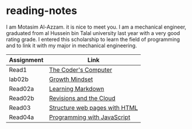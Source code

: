 # reading-notes

I am Motasim Al-Azzam. it is nice to meet you.
I am a mechanical engineer, graduated from al Hussein bin Talal university last year with a very good rating grade.
I entered this scholarship to learn the field of programming and to link it with my major in mechanical engineering.

| Assignment     |            Link                              |
| -------------- | -------------------------------------------- |
|    Read1       |   [The Coder's Computer](Read1.md)           |
|    lab02b      |   [Growth Mindset](lab02b.md)                |
|    Read02a     |   [Learning Markdown](Read02a.md)            |
|    Read02b     |   [ Revisions and the Cloud](Read02b.md)     |
|    Read03      |   [Structure web pages with HTML](Read03.md) |
|    Read04a     |   [Programming with JavaScript](Read04a.md)  |